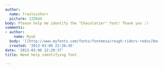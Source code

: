 ```yaml
---
author:
  name: frauleinherr
  picture: 125644
body: Please help me identify the "Chocolatier" font! Thank you :)
comments:
- author:
    name: Ryuk
  body: '[[http://www.myfonts.com/fonts/fontmesa/rough-riders-redux|Rough Riders Redux]]'
  created: '2013-03-06 22:26:45'
date: '2013-03-06 22:20:37'
title: Need help identifying font

---
```

